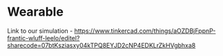 # Wearable
Link to our simulation - https://www.tinkercad.com/things/aOZDBjFppnP-frantic-wluff-leelo/editel?sharecode=07btKsziasxy04kTPQ8EYJD2cNP4EDKLrZkHVgbhxa8
